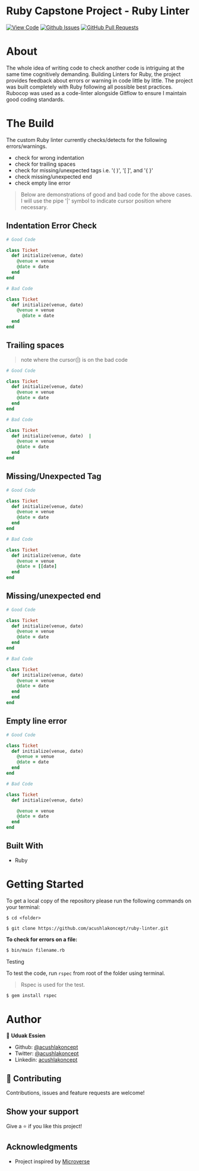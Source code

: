 # Ruby Capstone Project - Ruby Linter

[![View Code](https://img.shields.io/badge/View%20-Code-green)](https://github.com/acushlakoncept/ruby-linter)
[![Github Issues](https://img.shields.io/badge/GitHub-Issues-orange)](https://github.com/acushlakoncept/ruby-linter/issues)
[![GitHub Pull Requests](https://img.shields.io/badge/GitHub-Pull%20Requests-blue)](https://github.com/acushlakoncept/ruby-linter/pulls)


# About 

The whole idea of writing code to check another code is intriguing at the same time cognitively demanding. 
Building Linters for Ruby, the project provides feedback about errors or warning in code little by little. 
The project was built completely with Ruby following all possible best practices. Rubocop was used as a code-linter alongside Gitflow to ensure I maintain good coding standards.


# The Build
The custom Ruby linter currently checks/detects for the following errors/warnings.
- check for wrong indentation
- check for trailing spaces
- check for missing/unexpected tags i.e. '( )', '[ ]', and '{ }'
- check missing/unexpected end
- check empty line error

> Below are demonstrations of good and bad code for the above cases. I will use the pipe '|' symbol to indicate cursor position where necessary.

## Indentation Error Check
~~~ruby
# Good Code

class Ticket
  def initialize(venue, date)
    @venue = venue
    @date = date
  end
end

# Bad Code

class Ticket
  def initialize(venue, date)
    @venue = venue
      @date = date
  end
end
~~~

## Trailing spaces
> note where the cursor(|) is on the bad code 
~~~ruby
# Good Code

class Ticket
  def initialize(venue, date)
    @venue = venue
    @date = date
  end
end

# Bad Code

class Ticket
  def initialize(venue, date)  |
    @venue = venue
    @date = date
  end
end
~~~

## Missing/Unexpected Tag
~~~ruby
# Good Code

class Ticket
  def initialize(venue, date)
    @venue = venue
    @date = date
  end
end

# Bad Code

class Ticket
  def initialize(venue, date
    @venue = venue
    @date = [[date]
  end
end
~~~

## Missing/unexpected end
~~~ruby
# Good Code

class Ticket
  def initialize(venue, date)
    @venue = venue
    @date = date
  end
end

# Bad Code

class Ticket
  def initialize(venue, date)
    @venue = venue
    @date = date
  end
  end
end
~~~

## Empty line error
~~~ruby
# Good Code

class Ticket
  def initialize(venue, date)
    @venue = venue
    @date = date
  end
end

# Bad Code

class Ticket
  def initialize(venue, date)

    @venue = venue
    @date = date
  end
end
~~~

## Built With
- Ruby


# Getting Started

To get a local copy of the repository please run the following commands on your terminal:

```
$ cd <folder>
```

```
$ git clone https://github.com/acushlakoncept/ruby-linter.git
```

**To check for errors on a file:** 

~~~bash
$ bin/main filename.rb
~~~

Testing

To test the code, run `rspec` from root of the folder using terminal.
> Rspec is used for the test.

~~~bash
$ gem install rspec
~~~


# Author

👤 **Uduak Essien**

- Github: [@acushlakoncept](https://github.com/acushlakoncept/)
- Twitter: [@acushlakoncept](https://twitter.com/acushlakoncept)
- Linkedin: [acushlakoncept](https://www.linkedin.com/in/acushlakoncept/)


## 🤝 Contributing

Contributions, issues and feature requests are welcome!

## Show your support

Give a ⭐️ if you like this project!

## Acknowledgments

- Project inspired by [Microverse](https://www.microverse.org)
